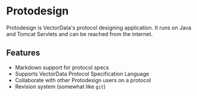 # Protodesign
Protodesign is VectorData's protocol designing application. It runs on Java and Tomcat Servlets
and can be reached from the internet.

## Features
- Markdown support for protocol specs
- Supports VectorData Protocol Specification Language
- Collaborate with other Protodesign users on a protocol
- Revision system (somewhat like `git`)